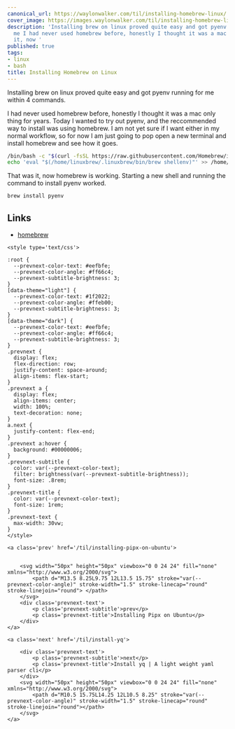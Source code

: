 ```yaml
---
canonical_url: https://waylonwalker.com/til/installing-homebrew-linux/
cover_image: https://images.waylonwalker.com/til/installing-homebrew-linux.png
description: 'Installing brew on linux proved quite easy and got pyenv running for
  me I had never used homebrew before, honestly I thought it was a mac only That was
  it, now '
published: true
tags:
- linux
- bash
title: Installing Homebrew on Linux
---
```


Installing brew on linux proved quite easy and got pyenv running for me within 4 commands.

I had never used homebrew before, honestly I thought it was a mac only thing for years.  Today I wanted to try out pyenv, and the reccommended way to install was using homebrew.  I am not yet sure if I want either in my normal workflow, so for now I am just going to pop open a new terminal and install homebrew and see how it goes.


``` bash
/bin/bash -c "$(curl -fsSL https://raw.githubusercontent.com/Homebrew/install/HEAD/install.sh)"
echo 'eval "$(/home/linuxbrew/.linuxbrew/bin/brew shellenv)"' >> /home/walkers/.zprofile eval "$(/home/linuxbrew/.linuxbrew/bin/brew shellenv)"
```

That was it, now homebrew is working. Starting a new shell and running the command to install pyenv worked.

``` bash
brew install pyenv
```

## Links

* [homebrew](https://brew.sh/)
<div class='prevnext'>

    <style type='text/css'>

    :root {
      --prevnext-color-text: #eefbfe;
      --prevnext-color-angle: #ff66c4;
      --prevnext-subtitle-brightness: 3;
    }
    [data-theme="light"] {
      --prevnext-color-text: #1f2022;
      --prevnext-color-angle: #ffeb00;
      --prevnext-subtitle-brightness: 3;
    }
    [data-theme="dark"] {
      --prevnext-color-text: #eefbfe;
      --prevnext-color-angle: #ff66c4;
      --prevnext-subtitle-brightness: 3;
    }
    .prevnext {
      display: flex;
      flex-direction: row;
      justify-content: space-around;
      align-items: flex-start;
    }
    .prevnext a {
      display: flex;
      align-items: center;
      width: 100%;
      text-decoration: none;
    }
    a.next {
      justify-content: flex-end;
    }
    .prevnext a:hover {
      background: #00000006;
    }
    .prevnext-subtitle {
      color: var(--prevnext-color-text);
      filter: brightness(var(--prevnext-subtitle-brightness));
      font-size: .8rem;
    }
    .prevnext-title {
      color: var(--prevnext-color-text);
      font-size: 1rem;
    }
    .prevnext-text {
      max-width: 30vw;
    }
    </style>
    
    <a class='prev' href='/til/installing-pipx-on-ubuntu'>
    

        <svg width="50px" height="50px" viewbox="0 0 24 24" fill="none" xmlns="http://www.w3.org/2000/svg">
            <path d="M13.5 8.25L9.75 12L13.5 15.75" stroke="var(--prevnext-color-angle)" stroke-width="1.5" stroke-linecap="round" stroke-linejoin="round"> </path>
        </svg>
        <div class='prevnext-text'>
            <p class='prevnext-subtitle'>prev</p>
            <p class='prevnext-title'>Installing Pipx on Ubuntu</p>
        </div>
    </a>
    
    <a class='next' href='/til/install-yq'>
    
        <div class='prevnext-text'>
            <p class='prevnext-subtitle'>next</p>
            <p class='prevnext-title'>Install yq | A light weight yaml parser cli</p>
        </div>
        <svg width="50px" height="50px" viewbox="0 0 24 24" fill="none" xmlns="http://www.w3.org/2000/svg">
            <path d="M10.5 15.75L14.25 12L10.5 8.25" stroke="var(--prevnext-color-angle)" stroke-width="1.5" stroke-linecap="round" stroke-linejoin="round"></path>
        </svg>
    </a>
  </div>